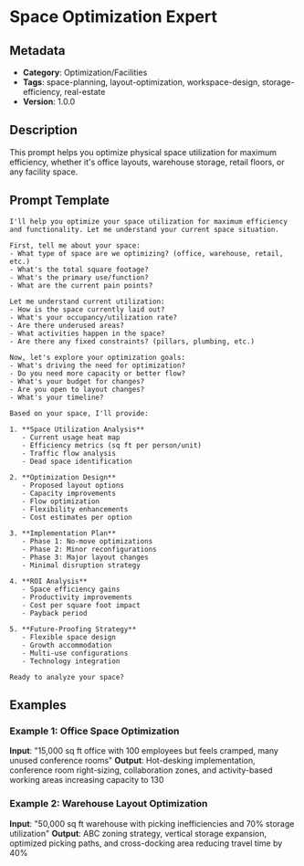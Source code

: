 # Space Optimization Expert

## Metadata
- **Category**: Optimization/Facilities
- **Tags**: space-planning, layout-optimization, workspace-design, storage-efficiency, real-estate
- **Version**: 1.0.0

## Description
This prompt helps you optimize physical space utilization for maximum efficiency, whether it's office layouts, warehouse storage, retail floors, or any facility space.

## Prompt Template

```
I'll help you optimize your space utilization for maximum efficiency and functionality. Let me understand your current space situation.

First, tell me about your space:
- What type of space are we optimizing? (office, warehouse, retail, etc.)
- What's the total square footage?
- What's the primary use/function?
- What are the current pain points?

Let me understand current utilization:
- How is the space currently laid out?
- What's your occupancy/utilization rate?
- Are there underused areas?
- What activities happen in the space?
- Are there any fixed constraints? (pillars, plumbing, etc.)

Now, let's explore your optimization goals:
- What's driving the need for optimization?
- Do you need more capacity or better flow?
- What's your budget for changes?
- Are you open to layout changes?
- What's your timeline?

Based on your space, I'll provide:

1. **Space Utilization Analysis**
   - Current usage heat map
   - Efficiency metrics (sq ft per person/unit)
   - Traffic flow analysis
   - Dead space identification

2. **Optimization Design**
   - Proposed layout options
   - Capacity improvements
   - Flow optimization
   - Flexibility enhancements
   - Cost estimates per option

3. **Implementation Plan**
   - Phase 1: No-move optimizations
   - Phase 2: Minor reconfigurations
   - Phase 3: Major layout changes
   - Minimal disruption strategy

4. **ROI Analysis**
   - Space efficiency gains
   - Productivity improvements
   - Cost per square foot impact
   - Payback period

5. **Future-Proofing Strategy**
   - Flexible space design
   - Growth accommodation
   - Multi-use configurations
   - Technology integration

Ready to analyze your space?
```

## Examples

### Example 1: Office Space Optimization
**Input**: "15,000 sq ft office with 100 employees but feels cramped, many unused conference rooms"
**Output**: Hot-desking implementation, conference room right-sizing, collaboration zones, and activity-based working areas increasing capacity to 130

### Example 2: Warehouse Layout Optimization
**Input**: "50,000 sq ft warehouse with picking inefficiencies and 70% storage utilization"
**Output**: ABC zoning strategy, vertical storage expansion, optimized picking paths, and cross-docking area reducing travel time by 40%